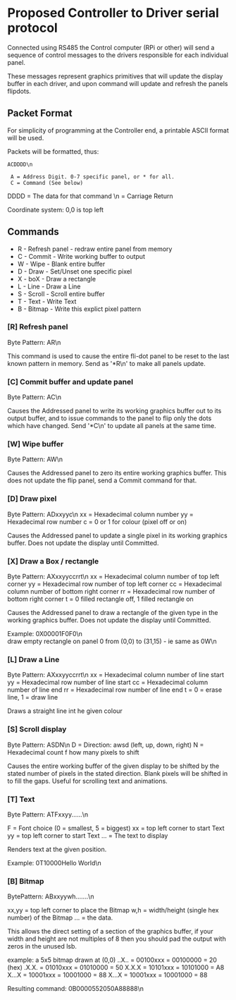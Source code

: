 # Proposed Controller to Driver serial protocol

Connected using RS485 the Control computer (RPi or other) 
will send a sequence of control messages to the drivers
responsible for each individual panel.

These messages represent graphics primitives that will update
the display buffer in each driver, and upon command will update
and refresh the panels flipdots.

## Packet Format

For simplicity of programming at the Controller end, a printable
ASCII format will be used.

Packets will be formatted, thus:

    ACDDDD\n

     A = Address Digit. 0-7 specific panel, or * for all.
     C = Command (See below)
  DDDD = The data for that command
    \n = Carriage Return

Coordinate system: 0,0 is top left

## Commands
* R - Refresh panel - redraw entire panel from memory
* C - Commit - Write working buffer to output
* W - Wipe - Blank entire buffer
* D - Draw - Set/Unset one specific pixel
* X - boX - Draw a rectangle
* L - Line - Draw a Line
* S - Scroll - Scroll entire buffer
* T - Text - Write Text
* B - Bitmap - Write this explict pixel pattern

### [R] Refresh panel

Byte Pattern: AR\n

This command is used to cause the entire fli-dot panel to be reset to
the last known pattern in memory. Send as '*R\n' to make all panels update.

### [C] Commit buffer and update panel

Byte Pattern: AC\n

Causes the Addressed panel to write its working graphics buffer out to 
its output buffer, and to issue commands to the panel to flip only the
dots which have changed. Send '*C\n' to update all panels at the same time.

### [W] Wipe buffer

Byte Pattern: AW\n

Causes the Addressed panel to zero its entire working graphics buffer.
This does not update the flip panel, send a Commit command for that.

### [D] Draw pixel

Byte Pattern: ADxxyyc\n
xx = Hexadecimal column number
yy = Hexadecimal row number
c = 0 or 1 for colour (pixel off or on)

Causes the Addressed panel to update a single pixel in its working
graphics buffer. Does not update the display until Committed.

### [X] Draw a Box / rectangle

Byte Pattern: AXxxyyccrrt\n
xx = Hexadecimal column number of top left corner
yy = Hexadecimal row number of top left corner
cc = Hexadecimal column number of bottom right corner
rr = Hexadecimal row number of bottom right corner
t =  0 filled rectangle off, 1 filled rectangle on

Causes the Addressed panel to draw a rectangle of the given type in
the working graphics buffer. Does not update the display until Committed.

Example: 0X00001F0F0\n  
draw empty rectangle on panel 0 from (0,0) to (31,15) - ie same as 0W\n

### [L] Draw a Line

Byte Pattern: AXxxyyccrrt\n
xx = Hexadecimal column number of line start
yy = Hexadecimal row number of line start
cc = Hexadecimal column number of line end
rr = Hexadecimal row number of line end
t =  0 = erase line, 1 = draw line

Draws a straight line int he given colour

### [S] Scroll display

Byte Pattern: ASDN\n
D = Direction: awsd (left, up, down, right)
N = Hexadecimal count f how many pixels to shift

Causes the entire working buffer of the given display to be shifted
by the stated number of pixels in the stated direction.  Blank pixels
will be shifted in to fill the gaps. Useful for scrolling text and 
animations.

### [T] Text

Byte Pattern: ATFxxyy......\n

F = Font choice (0 = smallest, 5 = biggest)
xx = top left corner to start Text
yy = top left corner to start Text
... = The text to display

Renders text at the given position.

Example: 0T10000Hello World\n

### [B] Bitmap

BytePattern: ABxxyywh.......\n

xx,yy = top left corner to place the Bitmap
w,h = width/height (single hex number) of the Bitmap
... = the data.

This allows the direct setting of a section of the graphics buffer,
if your width and height are not multiples of 8 then you should pad
the output with zeros in the unused lsb.

example:  a 5x5 bitmap drawn at (0,0)
   ..X.. = 00100xxx = 00100000 = 20 (hex)
   .X.X. = 01010xxx = 01010000 = 50 
   X.X.X = 10101xxx = 10101000 = A8
   X...X = 10001xxx = 10001000 = 88
   X...X = 10001xxx = 10001000 = 88

   Resulting command: 0B0000552050A88888\n
